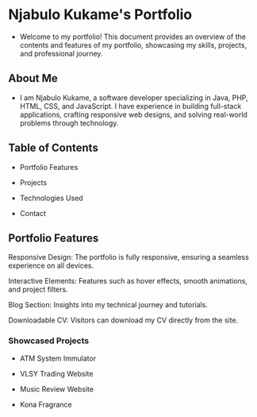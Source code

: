 # Njabulo Kukame's Portfolio 

- Welcome to my portfolio! This document provides an overview of the contents and features of my portfolio, showcasing my skills, projects, and professional journey.

## About Me

- I am Njabulo Kukame, a software developer specializing in Java, PHP, HTML, CSS, and JavaScript. I have experience in building full-stack applications, crafting responsive web designs, and solving real-world problems through technology.

## Table of Contents

- Portfolio Features

- Projects

- Technologies Used

- Contact

## Portfolio Features

Responsive Design: The portfolio is fully responsive, ensuring a seamless experience on all devices.

Interactive Elements: Features such as hover effects, smooth animations, and project filters.

Blog Section: Insights into my technical journey and tutorials.

Downloadable CV: Visitors can download my CV directly from the site.

### Showcased Projects

- ATM System Immulator

- VLSY Trading Website

- Music Review Website

- Kona Fragrance
